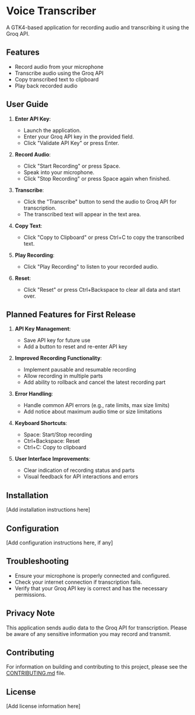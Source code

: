 # Voice Transcriber

A GTK4-based application for recording audio and transcribing it using the Groq API.

## Features

- Record audio from your microphone
- Transcribe audio using the Groq API
- Copy transcribed text to clipboard
- Play back recorded audio

## User Guide

1. **Enter API Key**: 
   - Launch the application.
   - Enter your Groq API key in the provided field.
   - Click "Validate API Key" or press Enter.

2. **Record Audio**:
   - Click "Start Recording" or press Space.
   - Speak into your microphone.
   - Click "Stop Recording" or press Space again when finished.

3. **Transcribe**:
   - Click the "Transcribe" button to send the audio to Groq API for transcription.
   - The transcribed text will appear in the text area.

4. **Copy Text**:
   - Click "Copy to Clipboard" or press Ctrl+C to copy the transcribed text.

5. **Play Recording**:
   - Click "Play Recording" to listen to your recorded audio.

6. **Reset**:
   - Click "Reset" or press Ctrl+Backspace to clear all data and start over.

## Planned Features for First Release

1. **API Key Management**:
   - Save API key for future use
   - Add a button to reset and re-enter API key

2. **Improved Recording Functionality**:
   - Implement pausable and resumable recording
   - Allow recording in multiple parts
   - Add ability to rollback and cancel the latest recording part

3. **Error Handling**:
   - Handle common API errors (e.g., rate limits, max size limits)
   - Add notice about maximum audio time or size limitations

4. **Keyboard Shortcuts**:
   - Space: Start/Stop recording
   - Ctrl+Backspace: Reset
   - Ctrl+C: Copy to clipboard

5. **User Interface Improvements**:
   - Clear indication of recording status and parts
   - Visual feedback for API interactions and errors

## Installation

[Add installation instructions here]

## Configuration

[Add configuration instructions here, if any]

## Troubleshooting

- Ensure your microphone is properly connected and configured.
- Check your internet connection if transcription fails.
- Verify that your Groq API key is correct and has the necessary permissions.

## Privacy Note

This application sends audio data to the Groq API for transcription. Please be aware of any sensitive information you may record and transmit.

## Contributing

For information on building and contributing to this project, please see the [CONTRIBUTING.md](CONTRIBUTING.md) file.

## License

[Add license information here]